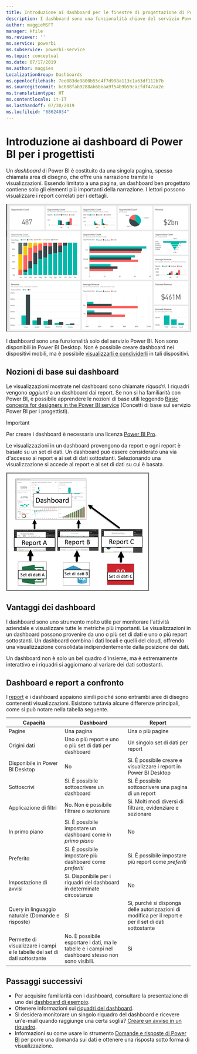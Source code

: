 ```yaml
---
title: Introduzione ai dashboard per le finestre di progettazione di Power BI
description: I dashboard sono una funzionalità chiave del servizio Power BI. I dashboard sono costituiti da una singola pagina, spesso chiamata area di disegno, che offre una narrazione tramite le visualizzazioni.
author: maggieMSFT
manager: kfile
ms.reviewer: ''
ms.service: powerbi
ms.subservice: powerbi-service
ms.topic: conceptual
ms.date: 07/17/2019
ms.author: maggies
LocalizationGroup: Dashboards
ms.openlocfilehash: 7ee083de9800b55c4f7d998a113c1a63df112b7b
ms.sourcegitcommit: bc688fab9288ab68eaa9f54b9b59cacfdf47aa2e
ms.translationtype: HT
ms.contentlocale: it-IT
ms.lasthandoff: 07/30/2019
ms.locfileid: "68624034"
---
```

# <a name="introduction-to-dashboards-for-power-bi-designers"></a>Introduzione ai dashboard di Power BI per i progettisti

Un *dashboard* di Power BI è costituito da una singola pagina, spesso chiamata area di disegno, che offre una narrazione tramite le visualizzazioni. Essendo limitato a una pagina, un dashboard ben progettato contiene solo gli elementi più importanti della narrazione. I lettori possono visualizzare i report correlati per i dettagli.

![Dashboard](media/service-dashboards/power-bi-dashboard2.png)

I dashboard sono una funzionalità solo del servizio Power BI. Non sono disponibili in Power BI Desktop. Non è possibile creare dashboard nei dispositivi mobili, ma è possibile [visualizzarli e condividerli](mobile-apps-view-dashboard.md) in tali dispositivi.

## <a name="dashboard-basics"></a>Nozioni di base sui dashboard 

Le visualizzazioni mostrate nel dashboard sono chiamate *riquadri*. I riquadri vengono *aggiunti* a un dashboard dai report. Se non si ha familiarità con Power BI, è possibile apprendere le nozioni di base utili leggendo [Basic concepts for designers in the Power BI service](service-basic-concepts.md) (Concetti di base sul servizio Power BI per i progettisti).

> [!IMPORTANT]
> Per creare i dashboard è necessaria una licenza [Power BI Pro](service-free-vs-pro.md).

Le visualizzazioni in un dashboard provengono da report e ogni report è basato su un set di dati. Un dashboard può essere considerato una via d'accesso ai report e ai set di dati sottostanti. Selezionando una visualizzazione si accede al report e al set di dati su cui è basata.

![Diagramma che illustra la relazione tra dashboard, report e set di dati](media/service-dashboards/power-bi-diagram.png)

## <a name="advantages-of-dashboards"></a>Vantaggi dei dashboard
I dashboard sono uno strumento molto utile per monitorare l'attività aziendale e visualizzare tutte le metriche più importanti. Le visualizzazioni in un dashboard possono provenire da uno o più set di dati e uno o più report sottostanti. Un dashboard combina i dati locali e quelli del cloud, offrendo una visualizzazione consolidata indipendentemente dalla posizione dei dati.

Un dashboard non è solo un bel quadro d'insieme, ma è estremamente interattivo e i riquadri si aggiornano al variare dei dati sottostanti.

## <a name="dashboards-versus-reports"></a>Dashboard e report a confronto
I [report](service-reports.md) e i dashboard appaiono simili poiché sono entrambi aree di disegno contenenti visualizzazioni. Esistono tuttavia alcune differenze principali, come si può notare nella tabella seguente.

| **Capacità** | **Dashboard** | **Report** |
| --- | --- | --- |
| Pagine |Una pagina |Una o più pagine |
| Origini dati |Uno o più report e uno o più set di dati per dashboard |Un singolo set di dati per report |
| Disponibile in Power BI Desktop |No | Sì. È possibile creare e visualizzare i report in Power BI Desktop |
| Sottoscrivi |Sì. È possibile sottoscrivere un dashboard |Sì. È possibile sottoscrivere una pagina di un report |
| Applicazione di filtri |No. Non è possibile filtrare o sezionare |Sì. Molti modi diversi di filtrare, evidenziare e sezionare |
| In primo piano |Sì. È possibile impostare un dashboard come *in primo piano* |No |
| Preferito | Sì. È possibile impostare più dashboard come *preferiti* | Sì. È possibile impostare più report come *preferiti*
| Impostazione di avvisi |Sì. Disponibile per i riquadri del dashboard in determinate circostanze |No |
| Query in linguaggio naturale (Domande e risposte) |Sì | Sì, purché si disponga delle autorizzazioni di modifica per il report e per il set di dati sottostante |
| Permette di visualizzare i campi e le tabelle del set di dati sottostante |No. È possibile esportare i dati, ma le tabelle e i campi nel dashboard stesso non sono visibili. |Sì |


## <a name="next-steps"></a>Passaggi successivi
* Per acquisire familiarità con i dashboard, consultare la presentazione di uno dei [dashboard di esempio](sample-tutorial-connect-to-the-samples.md).
* Ottenere informazioni sui [riquadri del dashboard](service-dashboard-tiles.md).
* Si desidera monitorare un singolo riquadro del dashboard e ricevere un'e-mail quando raggiunge una certa soglia? [Creare un avviso in un riquadro](service-set-data-alerts.md).
* Informazioni su come usare lo strumento [Domande e risposte di Power BI](power-bi-tutorial-q-and-a.md) per porre una domanda sui dati e ottenere una risposta sotto forma di visualizzazione.
